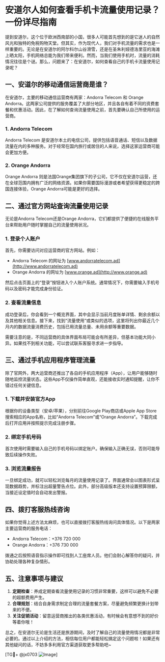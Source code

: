 # 安道尔人如何查看手机卡流量使用记录？一份详尽指南

提到安道尔，这个位于欧洲西南部的小国，很多人可能首先想到的是它迷人的自然风光和独特的免税购物天堂。但其实，作为现代人，我们对手机流量的需求也是一样重要的。无论是在安道尔的阿尔科尔山谷滑雪，还是在圣朱利娅德洛里亚的海滩上晒太阳，手机网络总能为我们带来便利。然而，当我们使用手机时，流量的消耗情况往往是个谜。那么，问题来了：在安道尔，如何查看自己的手机卡流量使用记录呢？

## 一、安道尔的移动通信运营商是谁？

在安道尔，主要的移动通信运营商有两家：Andorra Telecom 和 Orange Andorra。这两家公司提供的服务覆盖了大部分地区，并且各自有着不同的资费套餐和优惠活动。因此，在了解如何查询流量使用之前，首先要确认自己所使用的运营商。

### 1. Andorra Telecom
Andorra Telecom 是安道尔本土的电信公司，提供包括语音通话、短信以及数据流量在内的多种服务。对于经常在国内旅行或居住的人来说，选择这家运营商可能会更加方便。

### 2. Orange Andorra
Orange Andorra 则是法国Orange集团旗下的子公司，它不仅在安道尔运营，还在全球范围内拥有广泛的网络资源。如果你需要国际漫游或者希望获得更稳定的跨国连接体验，Orange Andorra可能是更好的选择。

## 二、通过官方网站查询流量使用记录

无论是Andorra Telecom还是Orange Andorra，它们都提供了便捷的在线服务平台来帮助用户随时掌握自己的流量使用状况。

### 1. 登录个人账户
首先，你需要访问对应运营商的官方网站。例如：
- Andorra Telecom 的网址为 [www.andorratelecom.ad](http://www.andorratelecom.ad)
- Orange Andorra 的网址为 [www.orange.ad](http://www.orange.ad)

然后点击页面上的“登录”按钮进入个人账户系统。通常情况下，你需要输入手机号码以及密码才能完成身份验证。

### 2. 查看流量信息
成功登录后，你会看到一个概览界面，其中会显示当前月度账单详情、剩余余额以及其他相关信息。接下来，找到“流量使用”或类似的选项，这里将列出你最近几个月内的数据流量消费历史，包括已用流量总量、未用余额等重要数据。

需要注意的是，不同运营商的具体界面布局可能会有所差异，但基本功能大同小异。如果找不到相关功能，可以尝试联系客服寻求进一步指导。

## 三、通过手机应用程序管理流量

除了官网外，两大运营商还推出了各自的手机应用程序（App），让用户能够随时随地监控流量状态。这些App不仅操作简单直观，还能接收实时通知提醒，让你不错过任何关键信息。

### 1. 下载并安装官方App
根据你的设备类型（安卓/苹果），分别前往Google Play商店或Apple App Store搜索相应的App名称，比如“Andorra Telecom”或“Orange Andorra”。下载完成后打开应用并按照提示完成注册步骤。

### 2. 绑定手机号码
首次使用时需要输入自己的手机号码以绑定账户。确保输入正确无误，否则可能导致后续操作失败。

### 3. 浏览流量报告
一旦绑定成功，就可以轻松浏览每月的流量使用记录了。界面通常会以图表形式呈现数据趋势，并标注出超量警告点位。此外，部分高级版本还支持设置预算限额，当接近设定值时会自动发出警报。

## 四、拨打客服热线咨询

如果你觉得上述方法太麻烦，也可以直接拨打客服热线询问具体情况。以下是两家主要运营商的服务电话：
- Andorra Telecom：+376 720 000
- Orange Andorra：+376 730 000

拨通之后按照语音指示操作即可找到人工座席人员。他们会耐心解答你的疑问，并协助处理各种复杂情形。

## 五、注意事项与建议

1. **定期检查**：养成定期查看流量使用记录的习惯非常重要，这样可以避免不必要的超额费用产生。
2. **合理规划**：结合自身需求制定合理的流量套餐方案，尽量避免频繁更换计划带来的不便。
3. **关注促销活动**：留意运营商推出的各类优惠活动，有时候会有意想不到的好价等着你哦！

总之，在安道尔无论是生活还是旅游期间，及时了解自己的流量使用情况都是非常必要的。通过以上介绍的方法，相信每位用户都能轻松搞定这个问题啦！如果还有其他疑问的话，不妨多多利用官方渠道获取更多帮助吧~

[TG💪+ @jx0703 ![Image](https://github.com/user-attachments/assets/dbca1d08-cadb-493c-b0ec-ad6f7a83f270)]